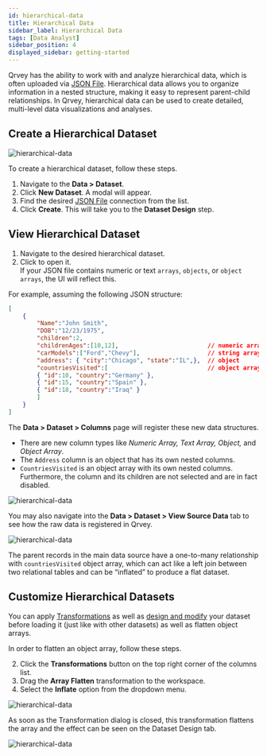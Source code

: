 ```yaml
---
id: hierarchical-data
title: Hierarchical Data
sidebar_label: Hierarchical Data
tags: [Data Analyst]
sidebar_position: 4
displayed_sidebar: getting-started
---
```



Qrvey has the ability to work with and analyze hierarchical data, which is often uploaded via [JSON File](../../connections.md#file-upload-connections). Hierarchical data allows you to organize information in a nested structure, making it easy to represent parent-child relationships. In Qrvey, hierarchical data can be used to create detailed, multi-level data visualizations and analyses.

## Create a Hierarchical Dataset

![hierarchical-data](https://s3.amazonaws.com/cdn.qrvey.com/documentation_assets/get-started/hierarchical-data/hiercon1.png#thumbnail)

To create a hierarchical dataset, follow these steps.

1. Navigate to the **Data > Dataset**.
2. Click **New Dataset**. A modal will appear.
2. Find the desired [JSON File](../../connections.md#file-upload-connections) connection from the list.
3. Click **Create**.
    This will take you to the **Dataset Design** step.
    
## View Hierarchical Dataset

1. Navigate to the desired hierarchical dataset.  
2. Click to open it.  
    If your JSON file contains numeric or text `arrays`, `objects`, or `object arrays`, the UI will reflect this. 
    
For example, assuming the following JSON structure:
```json
[
    {
        "Name":"John Smith",
        "DOB":"12/23/1975",
        "children":2,
        "childrenAges":[10,12],                         // numeric array
        "carModels":["Ford","Chevy"],                   // string array
        "address": { "city":"Chicago", "state":"IL",},  // object
        "countriesVisited":[                            // object array
        { "id":10, "country":"Germany" }, 
        { "id":15, "country":"Spain" },
        { "id":18, "country":"Iraq" }
        ]
    }
]
```
The **Data > Dataset > Columns** page will register these new data structures.
- There are new column types like *Numeric Array, Text Array, Object,* and *Object Array*.
- The `Address` column is an object that has its own nested columns.
- `CountriesVisited` is an object array with its own nested columns. Furthermore, the column and its children are not selected and are in fact disabled.

![hierarchical-data](https://s3.amazonaws.com/cdn.qrvey.com/documentation_assets/get-started/hierarchical-data/hiercon2.png#thumbnail)

You may also navigate into the **Data > Dataset > View Source Data** tab to see how the raw data is registered in Qrvey.

![hierarchical-data](https://s3.amazonaws.com/cdn.qrvey.com/documentation_assets/get-started/hierarchical-data/hiercon3.png#thumbnail)

The parent records in the main data source have a one-to-many relationship with `countriesVisited` object array, which can act like a left join between two relational tables and can be “inflated” to produce a flat dataset. 

## Customize Hierarchical Datasets

You can apply [Transformations](../02-Design/transformations.md) as well as [design and modify](./overview-of-datasets.md#manage-a-dataset) your dataset before loading it (just like with other datasets) as well as flatten object arrays.

In order to flatten an object array, follow these steps.

2. Click the **Transformations** button on the top right corner of the columns list.
3. Drag the **Array Flatten** transformation to the workspace.
4. Select the **Inflate** option from the dropdown menu.

![hierarchical-data](https://s3.amazonaws.com/cdn.qrvey.com/documentation_assets/get-started/hierarchical-data/hiercon4.png#thumbnail)

As soon as the Transformation dialog is closed, this transformation flattens the array and the effect can be seen on the Dataset Design tab.

![hierarchical-data](https://s3.amazonaws.com/cdn.qrvey.com/documentation_assets/get-started/hierarchical-data/hiercon5.png#thumbnail)
